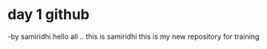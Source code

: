 # day 1 github 
  -by samiridhi
hello all .. this is samiridhi
this is my new repository for training
